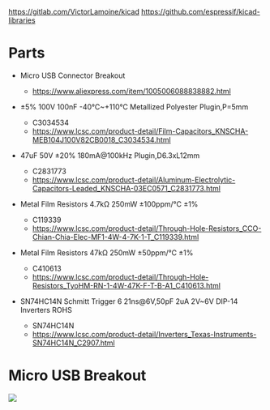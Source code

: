 https://gitlab.com/VictorLamoine/kicad
https://github.com/espressif/kicad-libraries


# Parts

* Micro USB Connector Breakout 

  - https://www.aliexpress.com/item/1005006088838882.html

* ±5% 100V 100nF -40℃~+110℃ Metallized Polyester Plugin,P=5mm

    - C3034534
    - https://www.lcsc.com/product-detail/Film-Capacitors_KNSCHA-MEB104J100V82CB0018_C3034534.html

* 47uF 50V ±20% 180mA@100kHz Plugin,D6.3xL12mm 

    - C2831773
    - https://www.lcsc.com/product-detail/Aluminum-Electrolytic-Capacitors-Leaded_KNSCHA-03EC0571_C2831773.html

* Metal Film Resistors 4.7kΩ 250mW ±100ppm/℃ ±1%
    - C119339
    - https://www.lcsc.com/product-detail/Through-Hole-Resistors_CCO-Chian-Chia-Elec-MF1-4W-4-7K-1-T_C119339.html

* Metal Film Resistors 47kΩ 250mW ±50ppm/℃ ±1%

    - C410613
    - https://www.lcsc.com/product-detail/Through-Hole-Resistors_TyoHM-RN-1-4W-47K-F-T-B-A1_C410613.html

* SN74HC14N Schmitt Trigger 6 21ns@6V,50pF 2uA 2V~6V DIP-14 Inverters ROHS

    - SN74HC14N
    - https://www.lcsc.com/product-detail/Inverters_Texas-Instruments-SN74HC14N_C2907.html


# Micro USB Breakout

![](./touchdro-board/touchdro-board/MicroUSB-Breakout\micro-usb-breakout.png)


